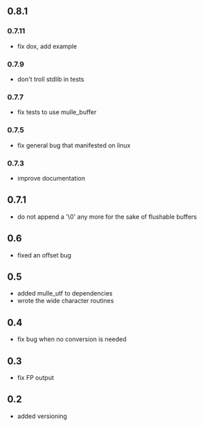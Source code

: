 ## 0.8.1

### 0.7.11

* fix dox, add example

### 0.7.9

* don't troll stdlib in tests

### 0.7.7

* fix tests to use mulle_buffer

### 0.7.5

* fix general bug that manifested on linux

### 0.7.3

* improve documentation

## 0.7.1

* do not append a '\0' any more for the sake of flushable buffers

## 0.6
  * fixed an offset bug

## 0.5
   * added mulle_utf to dependencies
   * wrote the wide character routines

## 0.4
   * fix bug when no conversion is needed

## 0.3
   * fix FP output

## 0.2
   * added versioning
